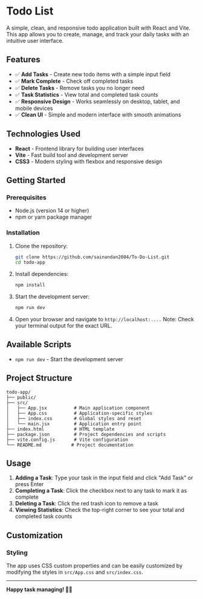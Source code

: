 # Todo List 

A simple, clean, and responsive todo application built with React and Vite. This app allows you to create, manage, and track your daily tasks with an intuitive user interface.

## Features

- ✅ **Add Tasks** - Create new todo items with a simple input field
- ✅ **Mark Complete** - Check off completed tasks
- ✅ **Delete Tasks** - Remove tasks you no longer need
- ✅ **Task Statistics** - View total and completed task counts
- ✅ **Responsive Design** - Works seamlessly on desktop, tablet, and mobile devices
- ✅ **Clean UI** - Simple and modern interface with smooth animations

## Technologies Used

- **React** - Frontend library for building user interfaces
- **Vite** - Fast build tool and development server
- **CSS3** - Modern styling with flexbox and responsive design


## Getting Started

### Prerequisites

- Node.js (version 14 or higher)
- npm or yarn package manager

### Installation

1. Clone the repository:
   ```bash
   git clone https://github.com/sainandan2004/To-Do-List.git
   cd todo-app
   ```

2. Install dependencies:
   ```bash
   npm install
   ```

3. Start the development server:
   ```bash
   npm run dev
   ```

4. Open your browser and navigate to `http://localhost:....`
   Note: Check your terminal output for the exact URL.

## Available Scripts

- `npm run dev` - Start the development server

## Project Structure

```
todo-app/
├── public/
├── src/
│   ├── App.jsx          # Main application component
│   ├── App.css          # Application-specific styles
│   ├── index.css        # Global styles and reset
│   └── main.jsx         # Application entry point
├── index.html           # HTML template
├── package.json         # Project dependencies and scripts
├── vite.config.js       # Vite configuration
└── README.md           # Project documentation
```

## Usage

1. **Adding a Task**: Type your task in the input field and click "Add Task" or press Enter
2. **Completing a Task**: Click the checkbox next to any task to mark it as complete
3. **Deleting a Task**: Click the red trash icon to remove a task
4. **Viewing Statistics**: Check the top-right corner to see your total and completed task counts

## Customization

### Styling
The app uses CSS custom properties and can be easily customized by modifying the styles in `src/App.css` and `src/index.css`.


---

**Happy task managing! 📝✨**
